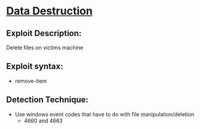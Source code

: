 # [Data Destruction]()

## Exploit Description: 
Delete files on victims machine

## Exploit syntax:
*  remove-item 

## Detection Technique:
* Use windows event codes that have to do with file manipulation/deletion
	* 4660 and 4663